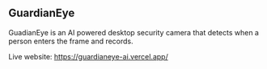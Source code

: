 ## GuardianEye

GuadianEye is an AI powered desktop security camera that detects when a person enters the frame and records.

Live website: https://guardianeye-ai.vercel.app/
